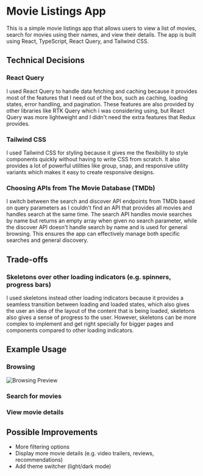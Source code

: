 # Movie Listings App

This is a simple movie listings app that allows users to view a list of movies, search for movies using their names, and view their details. The app is built using React, TypeScript, React Query, and Tailwind CSS.

## Technical Decisions

### React Query

I used React Query to handle data fetching and caching because it provides most of the features that I need out of the box, such as caching, loading states, error handling, and pagination. These features are also provided by other libraries like RTK Query which i was considering using, but React Query was more lightweight and I didn't need the extra features that Redux provides.

### Tailwind CSS

I used Tailwind CSS for styling because it gives me the flexibility to style components quickly without having to write CSS from scratch. It also provides a lot of powerful utilities like group, snap, and responsive utility variants which makes it easy to create responsive designs.

### Choosing APIs from The Movie Database (TMDb)

I switch between the search and discover API endpoints from TMDb based on query parameters as I couldn't find an API that provides all movies and handles search at the same time. The search API handles movie searches by name but returns an empty array when given no search parameter, while the discover API doesn't handle search by name and is used for general browsing. This ensures the app can effectively manage both specific searches and general discovery.

## Trade-offs

### Skeletons over other loading indicators (e.g. spinners, progress bars)

I used skeletons instead other loading indicators because it provides a seamless transition between loading and loaded states, which also gives the user an idea of the layout of the content that is being loaded, skeletons also gives a sense of progress to the user. However, skeletons can be more complex to implement and get right specially for bigger pages and components compared to other loading indicators.

## Example Usage

### Browsing

![Browsing Preview](https://github.com/user-attachments/assets/df9f3917-79ad-4609-bb43-582bfb61522a)

### Search for movies

### View movie details

## Possible Improvements

- More filtering options
- Display more movie details (e.g. video trailers, reviews, recommendations)
- Add theme switcher (light/dark mode)
